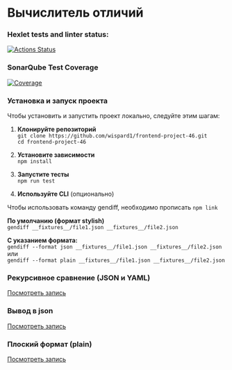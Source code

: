 # Вычислитель отличий

### Hexlet tests and linter status:

[![Actions Status](https://github.com/wispard1/frontend-project-46/actions/workflows/hexlet-check.yml/badge.svg)](https://github.com/wispard1/frontend-project-46/actions)

### SonarQube Test Coverage

[![Coverage](https://sonarcloud.io/api/project_badges/measure?project=wispard1_frontend-project-46&metric=coverage)](https://sonarcloud.io/summary/new_code?id=wispard1_frontend-project-46)

### Установка и запуск проекта
Чтобы установить и запустить проект локально, следуйте этим шагам:
1. **Клонируйте репозиторий**<br>
`git clone https://github.com/wispard1/frontend-project-46.git`<br>
`cd frontend-project-46`

2. **Установите зависимости**<br>
`npm install`

3. **Запустите тесты**<br>
`npm run test`

4. **Используйте CLI** (опционально)

Чтобы использовать команду gendiff, необходимо прописать `npm link`

**По умолчанию (формат stylish)**<br>
`gendiff __fixtures__/file1.json __fixtures__/file2.json`

**С указанием формата:**<br>
`gendiff --format json __fixtures__/file1.json __fixtures__/file2.json`<br>
или<br>
`gendiff --format plain __fixtures__/file1.json __fixtures__/file2.json`

### Рекурсивное сравнение (JSON и YAML)

[Посмотреть запись](https://asciinema.org/a/XOQAGJvdySFoMQyCyfnCkNLL2)

### Вывод в json

[Посмотреть запись](https://asciinema.org/a/Rj4Zuf3eFv5gN9DH2ahm0CJBv)

### Плоский формат (plain)

[Посмотреть запись](https://asciinema.org/a/psU2MrSj22hpvd1uKeAqZY5f6)
